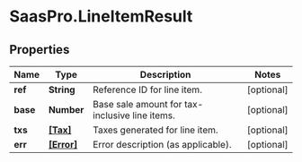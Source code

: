 # SaasPro.LineItemResult

## Properties

Name | Type | Description | Notes
------------ | ------------- | ------------- | -------------
**ref** | **String** | Reference ID for line item. | [optional] 
**base** | **Number** | Base sale amount for tax-inclusive line items. | [optional] 
**txs** | [**[Tax]**](Tax.md) | Taxes generated for line item. | [optional] 
**err** | [**[Error]**](Error.md) | Error description (as applicable). | [optional] 


